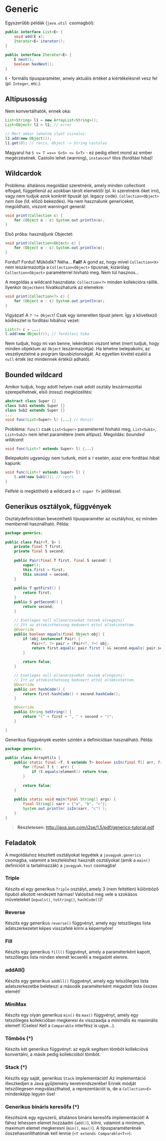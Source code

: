 # Generic #

Egyszerűbb példák (`java.util `csomagból):

``` java
public interface List<E> {
	void add(E x);
	Iterator<E> iterator();
}
	
public interface Iterator<E> {
	E next();
	boolean hasNext();
}
```

`E` - formális típusparaméter, amely aktuális értéket a kiértékelésnél vesz fel
(pl. `Integer`, etc.).

## Altípusosság ##
Nem konvertálhatók, ennek oka:

``` java
List<String> l1 = new ArrayList<String>();
List<Object> l2 = l1; // error
	
// Mert akkor lehetne ilyet csinalni:
l2.add(new Object());
l1.get(0); // reccs, Object -> String castolas
```

Magyarul ha `S <= T =x=> G<S> <= G<T>` - ez pedig ellent mond az ember
megérzésének. Castolni lehet (warning), `instanceof` tilos (fordítási hiba)!

## Wildcardok ##
Probléma: általános megoldást szeretnénk, amely minden collectiont elfogad,
függetlenül az azokban tárolt elemektől (pl. ki szeretnénk őket írni), vagy nem
tudjuk azok konkrét típusát (pl. legacy code). `Collection<Object>` *nem* őse
(ld. előző bekezdés). Ha nem használunk genericeket, megoldható, viszont
warningot generál:

``` java
void print(Collection c) {
	for (Object o : c) System.out.println(o);
}
```

Első próba: használjunk Objectet:

``` java
void print(Collection<Object> c) {
	for (Object o : c) System.out.println(o);
}
```

Fordul? Fordul! Működik? Néha... **Fail!** A gond az, hogy mivel `Collection<X>`
nem leszármazottja a `Collection<Object>` típusnak, kizárólag `Collection<Object>`
paraméterrel hívható meg. Nem túl hasznos...

A megoldás a wildcard használata: `Collection<?>` minden kollekcióra ráillik.
Ilyenkor `Objectként` hivatkozhatunk az elemekre:

``` java
void print(Collection<?> c) {
	for (Object o : c) System.out.println(o);
}
```

Vigyázat! A `? != Object`! Csak egy ismeretlen típust jelent. Így a következő
kódrészlet is fordítási hibához vezet:

``` java
List<?> c = ...;
l.add(new Object()); // forditasi hiba
```

Nem tudjuk, hogy mi van benne, lekérdezni viszont lehet (mert tudjuk, hogy
minden objektum az `Object` leszármazottja). Ha lehetne belepakolni, az 
veszélyeztetné a program típusbiztonságát. Az egyetlen kivétel ezalól a
`null` érték (ez mindennek értékül adható).

## Bounded wildcard ##
Amikor tudjuk, hogy adott helyen csak adott osztály leszármazottai
szerepelhetnek, első (rossz) megközelítés:

``` java
abstract class Super {}
class Sub1 extends Super {}
class Sub2 extends Super {}
...
void func(List<Super> l) {...} // Rossz!
```

Probléma: `func()` csak `List<Super>` paraméterrel hívható meg, `List<Sub1>`,
`List<Sub2>` nem lehet paramétere (nem altípus). Megoldás: *bounded wildcard*:

``` java
void func(List<? extends Super> l) {...}
```

Belepakolni ugyanúgy nem tudunk, mint a `?` esetén, azaz erre fordítási hibát
kapunk:

``` java
void func(List<? extends Super> l) {
	l.add(new Sub1()); // reccs
}
```

Felfelé is megköthető a wildcard a `<? super T>` jelöléssel.

## Generikus osztályok, függvények ##
Osztálydefinícióban bevezethető típusparaméter az osztályhoz, ez minden
membernél használható. Példa:

``` java
package generics;
	
public class Pair<T, S> {
	private final T first;
	private final S second;
	    
	public Pair(final T first, final S second) {
		super();
		this.first = first;
		this.second = second;
	}
	    
	public T getFirst() {
		return first;
	}
	public S getSecond() {
		return second;
	}
	    
	// Esetleges null ellenorzeseket tessek elvegezni!
	// Itt az attekinthetoseg kedveert ettol eltekintettem.
	@Override
	public boolean equals(final Object obj) {
		if (obj instanceof Pair) {
			Pair<?, ?> pair = (Pair<?, ?>) obj;
			return first.equals( pair.first ) && second.equals( pair.second );
		}
	        
		return false;
	}

	// Esetleges null ellenorzeseket tessek elvegezni!
	// Itt az attekinthetoseg kedveert ettol eltekintettem.
	@Override
	public int hashCode() {
		return first.hashCode() + second.hashCode();
	}

	@Override
	public String toString() {
		return "(" + first + ", " + second + ")";
	}

}
```

Generikus függvények esetén szintén a definícióban használható. Példa:

``` java
package generics;
	
public class ArrayUtils {
	public static final <T, S extends T> boolean isIn(final T[] arr, final S element) {
		for (final T t : arr) {
			if (t.equals(element)) return true;
		}
	        
		return false;
	}
	    
	public static void main(final String[] args) {
		final String[] sarr = {"a", "b", "c"};
		System.out.println( isIn(sarr, "c") );
	}
}
```

> **Részletesen:** <http://java.sun.com/j2se/1.5/pdf/generics-tutorial.pdf>

## Feladatok ##

A megoldáshoz készített osztályokat tegyétek a `javagyak.generics` csomagba,
valamint a teszteléshez használt osztályokat (amik a `main()` definícióit is
tartalmazzák) a `javagyak.test` csomagba!

### Triple ###
Készíts el egy generikus `Triple` osztályt, amely 3 (nem feltétlen) különböző
típuból alkotott rendezett hármas! Valósítsd meg vele a szokásos műveleteket
(`equals()`, `toString()`, `hashCode()`)!

### Reverse ###
Készíts egy generikus `reverse()` függvényt, amely egy tetszőleges lista
adatszerkezetet képes visszafelé kiírni a képernyőre!

### Fill ###
Készíts egy generikus `fill()` függvényt, amely a paraméterként kapott,
tetszőleges lista minden elemét lecseréli a megadott elemre.

### addAll() ###
Készíts egy generikus `addAll()` függvényt, amely egy tetszőleges lista
adatszerkezetbe beleteszi a második paraméterként megadott lista összes elemét!

### MiniMax ###
Készíts egy olyan generikus `min()` és `max()` függvényt, amely egy tetszőleges
kollekcióban megkeresi és visszaadja a minimális és maximális elemet! (Cseles!
Kell a `Comparable` interfész is ugye...).

### Tömbös (*) ###
Készíts két generikus függvényt: az egyik segítsen tömböt kollekcióvá
konvertálni, a másik pedig kollekcióból tömböt.

### Stack (*) ###
Készíts egy saját, generikus `Stack` implementációt! Az implementáció
illeszkedjen a Java gyűjtemény keretrendszerébe! Ennek módját tetszőlegesen
megválaszthatod, a reprezentációt is, de a `Collection<E>` mindenképp legyen őse!

### Generikus bináris keresőfa (*) ###
Készítsünk egy egyszerű, általános bináris keresőfa implementációt! A fához
lehessen elemet hozzáadni (`add()`), kiírni, valamint a minimum, maximum elemet
megkeresni (`min()`, `max()`). A típusparaméterének összehasonlíthatónak kell
lennie (`<T extends Comparable<T>>`).

